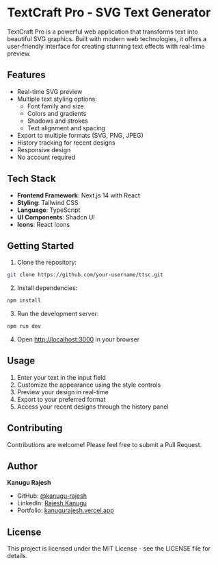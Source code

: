 # TextCraft Pro - SVG Text Generator

TextCraft Pro is a powerful web application that transforms text into beautiful SVG graphics. Built with modern web technologies, it offers a user-friendly interface for creating stunning text effects with real-time preview.

## Features

- Real-time SVG preview
- Multiple text styling options:
  - Font family and size
  - Colors and gradients
  - Shadows and strokes
  - Text alignment and spacing
- Export to multiple formats (SVG, PNG, JPEG)
- History tracking for recent designs
- Responsive design
- No account required

## Tech Stack

- **Frontend Framework**: Next.js 14 with React
- **Styling**: Tailwind CSS
- **Language**: TypeScript
- **UI Components**: Shadcn UI
- **Icons**: React Icons

## Getting Started

1. Clone the repository:
```bash
git clone https://github.com/your-username/ttsc.git
```

2. Install dependencies:
```bash
npm install
```

3. Run the development server:
```bash
npm run dev
```

4. Open [http://localhost:3000](http://localhost:3000) in your browser

## Usage

1. Enter your text in the input field
2. Customize the appearance using the style controls
3. Preview your design in real-time
4. Export to your preferred format
5. Access your recent designs through the history panel

## Contributing

Contributions are welcome! Please feel free to submit a Pull Request.

## Author

**Kanugu Rajesh**
- GitHub: [@kanugu-rajesh](https://github.com/kanugu-rajesh)
- LinkedIn: [Rajesh Kanugu](https://www.linkedin.com/in/rajesh-kanugu-aba8a3254/)
- Portfolio: [kanugurajesh.vercel.app](https://kanugurajesh.vercel.app)

## License

This project is licensed under the MIT License - see the LICENSE file for details.
